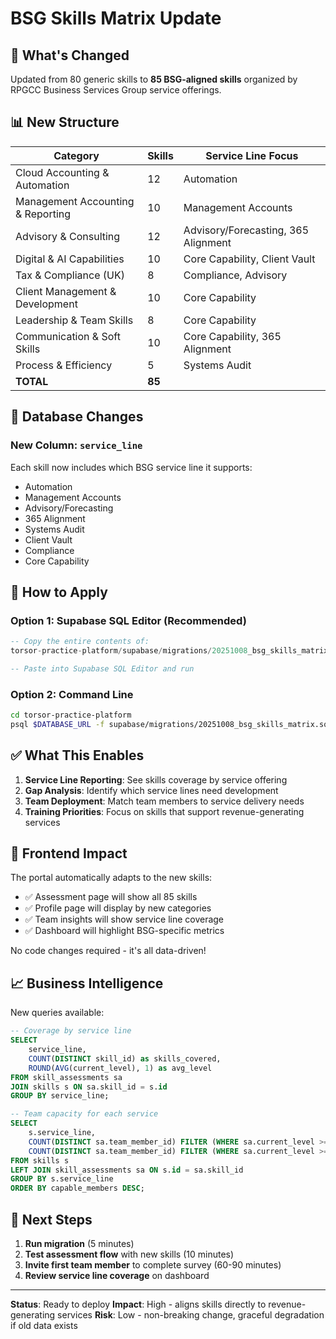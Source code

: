 # BSG Skills Matrix Update

## 🎯 What's Changed

Updated from 80 generic skills to **85 BSG-aligned skills** organized by RPGCC Business Services Group service offerings.

## 📊 New Structure

| Category | Skills | Service Line Focus |
|----------|--------|-------------------|
| Cloud Accounting & Automation | 12 | Automation |
| Management Accounting & Reporting | 10 | Management Accounts |
| Advisory & Consulting | 12 | Advisory/Forecasting, 365 Alignment |
| Digital & AI Capabilities | 10 | Core Capability, Client Vault |
| Tax & Compliance (UK) | 8 | Compliance, Advisory |
| Client Management & Development | 10 | Core Capability |
| Leadership & Team Skills | 8 | Core Capability |
| Communication & Soft Skills | 10 | Core Capability, 365 Alignment |
| Process & Efficiency | 5 | Systems Audit |
| **TOTAL** | **85** | |

## 🔧 Database Changes

### New Column: `service_line`
Each skill now includes which BSG service line it supports:
- Automation
- Management Accounts
- Advisory/Forecasting
- 365 Alignment
- Systems Audit
- Client Vault
- Compliance
- Core Capability

## 📝 How to Apply

### Option 1: Supabase SQL Editor (Recommended)
```sql
-- Copy the entire contents of:
torsor-practice-platform/supabase/migrations/20251008_bsg_skills_matrix.sql

-- Paste into Supabase SQL Editor and run
```

### Option 2: Command Line
```bash
cd torsor-practice-platform
psql $DATABASE_URL -f supabase/migrations/20251008_bsg_skills_matrix.sql
```

## ✅ What This Enables

1. **Service Line Reporting**: See skills coverage by service offering
2. **Gap Analysis**: Identify which service lines need development
3. **Team Deployment**: Match team members to service delivery needs
4. **Training Priorities**: Focus on skills that support revenue-generating services

## 🎨 Frontend Impact

The portal automatically adapts to the new skills:
- ✅ Assessment page will show all 85 skills
- ✅ Profile page will display by new categories
- ✅ Team insights will show service line coverage
- ✅ Dashboard will highlight BSG-specific metrics

No code changes required - it's all data-driven!

## 📈 Business Intelligence

New queries available:
```sql
-- Coverage by service line
SELECT 
    service_line,
    COUNT(DISTINCT skill_id) as skills_covered,
    ROUND(AVG(current_level), 1) as avg_level
FROM skill_assessments sa
JOIN skills s ON sa.skill_id = s.id
GROUP BY service_line;

-- Team capacity for each service
SELECT 
    s.service_line,
    COUNT(DISTINCT sa.team_member_id) FILTER (WHERE sa.current_level >= 3) as capable_members,
    COUNT(DISTINCT sa.team_member_id) FILTER (WHERE sa.current_level >= 4) as expert_members
FROM skills s
LEFT JOIN skill_assessments sa ON s.id = sa.skill_id
GROUP BY s.service_line
ORDER BY capable_members DESC;
```

## 🚀 Next Steps

1. **Run migration** (5 minutes)
2. **Test assessment flow** with new skills (10 minutes)
3. **Invite first team member** to complete survey (60-90 minutes)
4. **Review service line coverage** on dashboard

---

**Status**: Ready to deploy
**Impact**: High - aligns skills directly to revenue-generating services
**Risk**: Low - non-breaking change, graceful degradation if old data exists

